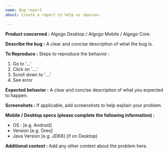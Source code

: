 ```yaml
---
name: Bug report
about: Create a report to help us improve.

---
```


**Product concerned :**
Algogo Desktop / Algogo Mobile / Algogo Core.

**Describe the bug :**
A clear and concise description of what the bug is.

**To Reproduce :**
Steps to reproduce the behavior :
1. Go to '...'
2. Click on '....'
3. Scroll down to '....'
4. See error

**Expected behavior :**
A clear and concise description of what you expected to happen.

**Screenshots :**
If applicable, add screenshots to help explain your problem.

**Mobile / Desktop specs (please complete the following information) :**
 - OS : [e.g. Android]
 - Version [e.g. Oreo]
 - Java Version [e.g. JDK8] (if on Desktop)

**Additional context :**
Add any other context about the problem here.
